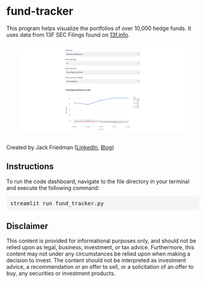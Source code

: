 # fund-tracker

This program helps visualize the portfolios of over 10,000 hedge funds. It uses data from 13F SEC Filings found on [13f.info](https://13f.info). 

<div style="display: flex; justify-content: center;">
<figure id = "demo-screenshot">
    <img src=https://raw.githubusercontent.com/jfriedman24/fund-tracker/main/assets/app_demo.png
         alt="Dashboard interface demo"
         width = "1000">
<!--     <figcaption> <em> <p style="text-align: center;">  </em> </p> </figcaption>
    </p>  -->
</figure>
</div>

Created by Jack Friedman ([LinkedIn](https://www.linkedin.com/in/jack-friedman/), [Blog](https://jackfriedman.substack.com/))

## Instructions

<p>
    To run the code dashboard, navigate to the file directory in your terminal and execute the following command:
</p>
<pre style="background-color: #f5f5f5; padding: 10px; border-radius: 5px;">
streamlit run fund_tracker.py
</pre>



## Disclaimer

This content is provided for informational purposes only, and should not be relied upon as legal, business, investment, or tax advice. Furthermore, this content may not under any circumstances be relied upon when making a decision to invest. The content should not be interpreted as investment advice, a recommendation or an offer to sell, or a solicitation of an offer to buy, any securities or investment products.
